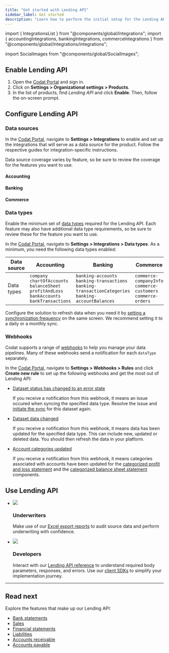 ```yaml
---
title: "Get started with Lending API"
sidebar_label: Get started
description: "Learn how to perform the initial setup for the Lending API product"
---
```

import { IntegrationsList } from "@components/global/Integrations";
import { accountingIntegrations, bankingIntegrations, commerceIntegrations } from "@components/global/Integrations/integrations";

import SocialImages from "@components/global/SocialImages";

<SocialImages imgSrc="/img/banners/social/lending.png"/>

## Enable Lending API

1. Open the <a href="https://app.codat.io" target="_blank">Codat Portal</a> and sign in.
2. Click on **Settings > Organizational settings > Products**.
3. In the list of products, find _Lending API_ and click **Enable**. Then, follow the on-screen prompt.

## Configure Lending API

### Data sources

In the <a href="https://app.codat.io" target="_blank">Codat Portal</a>, navigate to **Settings > Integrations** to enable and set up the integrations that will serve as a data source for the product. Follow the respective guides for integration-specific instructions. 

Data source coverage varies by feature, so be sure to review the coverage for the features you want to use. 

#### Accounting

<IntegrationsList integrations={accountingIntegrations} />

#### Banking

<IntegrationsList integrations={bankingIntegrations} />

#### Commerce

<IntegrationsList integrations={commerceIntegrations} />

### Data types

Enable the minimum set of [data types](/core-concepts/data-type-settings#override-the-default-sync-settings) required for the Lending API. Each feature may also have additional data type requirements, so be sure to review these for the feature you want to use.

In the <a href="https://app.codat.io" target="_blank">Codat Portal</a>, navigate to **Settings > Integrations > Data types**. As a minimum, you need the following data types enabled:

|  Data source          | Accounting                                                                                                                                                                                            | Banking                                                                                                                                                                             | Commerce                                                                                                     |
|------------|-------------------------------------------------------------------------------------------------------------------------------------------------------------------------------------------------------|-------------------------------------------------------------------------------------------------------------------------------------------------------------------------------------|--------------------------------------------------------------------------------------------------------------|
| Data types | `company`<br/>`chartOfAccounts`<br/>`balanceSheet`<br/>`profitAndLoss`<br/>`bankAccounts`<br/>`bankTransactions` | `banking-accounts`<br/>`banking-transactions`<br/>`banking-transactionCategories`<br/>`banking-accountBalances` | `commerce-companyInfo`<br/>`commerce-customers`<br/>`commerce-orders` |

Configure the solution to refresh data when you need it by [setting a synchronization frequency](/core-concepts/data-type-settings#choose-a-synchronization-frequency) on the same screen. We recommend setting it to a daily or a monthly sync.

### Webhooks

Codat supports a range of [webhooks](/using-the-api/webhooks/core-rules-types) to help you manage your data pipelines. Many of these webhooks send a notification for each `dataType` separately.

In the <a href="https://app.codat.io" target="_blank">Codat Portal</a>, navigate to **Settings > Webhooks > Rules** and click **Create new rule** to set up the following webhooks and get the most out of Lending API:

- [Dataset status has changed to an error state](/using-the-api/webhooks/core-rules-types#dataset-status-has-changed-to-an-error-state)  

  If you receive a notification from this webhook, it means an issue occured when syncing the specified data type. Resolve the issue and [initiate the sync](/using-the-api/queueing-data-syncs#refresh-data) for this dataset again. 
 
- [Dataset data changed](/using-the-api/webhooks/core-rules-types#dataset-data-changed)  

  If you receive a notification from this webhook, it means data has been updated for the specified data type. This can include new, updated or deleted data. You should then refresh the data in your platform.

- [Account categories updated](/using-the-api/webhooks/core-rules-types#account-categories-updated)

  If you receive a notification from this webhook, it means categories associated with accounts have been updated for the [categorized profit and loss statement](https://docs.codat.io/lending-api#/operations/get-enhanced-profit-and-loss-accounts) and the [categorized balance sheet statement](https://docs.codat.io/lending-api#/operations/get-enhanced-balance-sheet-accounts) components. 
  

## Use Lending API

<ul className="card-container col-2">
  <li className="card">
    <div class="header">
      <img
        src="/img/wp-icons/copy-feature-bullet.svg"
        class="mini-icon"
      />
      <h3>Underwriters</h3>
    </div>
    <p>
      Make use of our <a href="/lending/features/excel-download-overview">Excel export reports</a> to audit source data and perform underwriting with confidence.
    </p>
  </li>
  
  <li className="card">
    <div class="header">
      <img
        src="/img/wp-icons/copy-feature-bullet.svg"
        class="mini-icon"
      />
      <h3>Developers</h3>
    </div>
    <p>
      Interact with our <a href="/lending/features/excel-download-overview">Lending API reference</a> to understand required body parameters, responses, and errors. Use our <a href="/get-started/libraries">client SDKs</a> to simplify your implementation journey.
    </p>
  </li>

  </ul>

--- 

## Read next

Explore the features that make up our Lending API:

- [Bank statements](/lending/features/bank-statements-overview)
- [Sales](/lending/features/sales-overview)
- [Financial statements](/lending/features/financial-statements-overview)
- [Liabilities](/lending/features/liabilities-overview)
- [Accounts receivable](/lending/features/accounts-receivable-overview)
- [Accounts payable](/lending/features/accounts-payable-overview)
